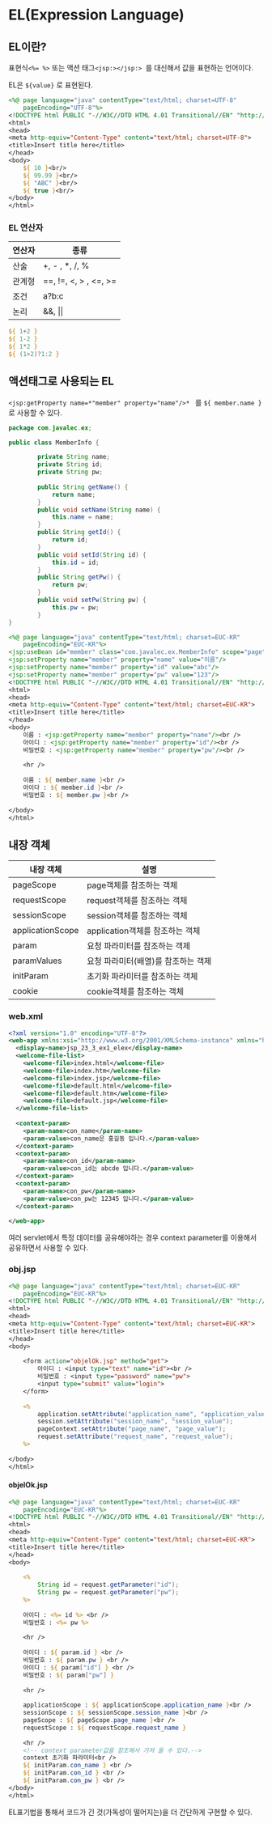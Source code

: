 # EL(Expression Language)

## EL이란?

표현식`<%= %>` 또는 액션 태그`<jsp:></jsp:> `를 대신해서 값을 표현하는 언어이다.

EL은 `${value}` 로 표현된다.

```jsp
<%@ page language="java" contentType="text/html; charset=UTF-8"
    pageEncoding="UTF-8"%>
<!DOCTYPE html PUBLIC "-//W3C//DTD HTML 4.01 Transitional//EN" "http://www.w3.org/TR/html4/loose.dtd">
<html>
<head>
<meta http-equiv="Content-Type" content="text/html; charset=UTF-8">
<title>Insert title here</title>
</head>
<body>
	${ 10 }<br/>
	${ 99.99 }<br/>
	${ "ABC" }<br/>
	${ true }<br/>
</body>
</html>
```

### EL 연산자

| 연산자 | 종류                  |
| ------ | --------------------- |
| 산술   | +, - , *, /, %        |
| 관계형 | ==, !=, <, > , <=, >= |
| 조건   | a?b:c                 |
| 논리   | &&, \|\|              |

```jsp
${ 1+2 }
${ 1-2 }
${ 1*2 }
${ (1>2)?1:2 }
```



## 액션태그로 사용되는 EL

`<jsp:getProperty name=*"member" property="name"/>* ` 를 `${ member.name } ` 로 사용할 수 있다.

```java
package com.javalec.ex;

public class MemberInfo {

		private String name;
		private String id;
		private String pw;
		
		public String getName() {
			return name;
		}
		public void setName(String name) {
			this.name = name;
		}
		public String getId() {
			return id;
		}
		public void setId(String id) {
			this.id = id;
		}
		public String getPw() {
			return pw;
		}
		public void setPw(String pw) {
			this.pw = pw;
		}
}

```

```jsp
<%@ page language="java" contentType="text/html; charset=EUC-KR"
    pageEncoding="EUC-KR"%>
<jsp:useBean id="member" class="com.javalec.ex.MemberInfo" scope="page" />
<jsp:setProperty name="member" property="name" value="이름"/>
<jsp:setProperty name="member" property="id" value="abc"/>
<jsp:setProperty name="member" property="pw" value="123"/>
<!DOCTYPE html PUBLIC "-//W3C//DTD HTML 4.01 Transitional//EN" "http://www.w3.org/TR/html4/loose.dtd">
<html>
<head>
<meta http-equiv="Content-Type" content="text/html; charset=EUC-KR">
<title>Insert title here</title>
</head>
<body>
	이름 : <jsp:getProperty name="member" property="name"/><br />
	아이디 : <jsp:getProperty name="member" property="id"/><br />
	비밀번호 : <jsp:getProperty name="member" property="pw"/><br />
	
	<hr />
	
	이름 : ${ member.name }<br />
	아이다 : ${ member.id }<br />
	비밀번호 : ${ member.pw }<br />
	
</body>
</html>
```



## 내장 객체



| 내장 객체        | 설명                                |
| ---------------- | ----------------------------------- |
| pageScope        | page객체를 참조하는 객체            |
| requestScope     | request객체를 참조하는 객체         |
| sessionScope     | session객체를 참조하는 객체         |
| applicationScope | application객체를 참조하는 객체     |
| param            | 요청 파라미터를 참조하는 객제       |
| paramValues      | 요청 파라미터(배열)를 참조하는 객제 |
| initParam        | 초기화 파라미터를 참조하는 객체     |
| cookie           | cookie객체를 참조하는 객체          |

### web.xml

```xml
<?xml version="1.0" encoding="UTF-8"?>
<web-app xmlns:xsi="http://www.w3.org/2001/XMLSchema-instance" xmlns="http://java.sun.com/xml/ns/javaee" xsi:schemaLocation="http://java.sun.com/xml/ns/javaee http://java.sun.com/xml/ns/javaee/web-app_3_0.xsd" id="WebApp_ID" version="3.0">
  <display-name>jsp_23_3_ex1_elex</display-name>
  <welcome-file-list>
    <welcome-file>index.html</welcome-file>
    <welcome-file>index.htm</welcome-file>
    <welcome-file>index.jsp</welcome-file>
    <welcome-file>default.html</welcome-file>
    <welcome-file>default.htm</welcome-file>
    <welcome-file>default.jsp</welcome-file>
  </welcome-file-list>
  
  <context-param>
  	<param-name>con_name</param-name>
  	<param-value>con_name은 홍길동 입니다.</param-value>
  </context-param>
  <context-param>
  	<param-name>con_id</param-name>
  	<param-value>con_id는 abcde 입니다.</param-value>
  </context-param>
  <context-param>
  	<param-name>con_pw</param-name>
  	<param-value>con_pw는 12345 입니다.</param-value>
  </context-param>
  
</web-app>
```

여러 servlet에서 특정 데이터를 공유해야하는 경우 context parameter를 이용해서 공유하면서 사용할 수 있다.

### obj.jsp

```jsp
<%@ page language="java" contentType="text/html; charset=EUC-KR"
    pageEncoding="EUC-KR"%>
<!DOCTYPE html PUBLIC "-//W3C//DTD HTML 4.01 Transitional//EN" "http://www.w3.org/TR/html4/loose.dtd">
<html>
<head>
<meta http-equiv="Content-Type" content="text/html; charset=EUC-KR">
<title>Insert title here</title>
</head>
<body>
	
	<form action="objelOk.jsp" method="get">
		아이디 : <input type="text" name="id"><br />
		비밀번호 : <input type="password" name="pw">
		<input type="submit" value="login">
	</form>
	
	<% 
		application.setAttribute("application_name", "application_value");
		session.setAttribute("session_name", "session_value");
		pageContext.setAttribute("page_name", "page_value");
		request.setAttribute("request_name", "request_value");
	%>
	
</body>
</html>
```

#### objelOk.jsp

```jsp
<%@ page language="java" contentType="text/html; charset=EUC-KR"
    pageEncoding="EUC-KR"%>
<!DOCTYPE html PUBLIC "-//W3C//DTD HTML 4.01 Transitional//EN" "http://www.w3.org/TR/html4/loose.dtd">
<html>
<head>
<meta http-equiv="Content-Type" content="text/html; charset=EUC-KR">
<title>Insert title here</title>
</head>
<body>
	
	<%
		String id = request.getParameter("id");
		String pw = request.getParameter("pw");
	%>
	
	아이디 : <%= id %> <br />
	비밀번호 : <%= pw %>
	
	<hr />
	
	아이디 : ${ param.id } <br />
	비밀번호 : ${ param.pw } <br />
	아이디 : ${ param["id"] } <br />
	비밀번호 : ${ param["pw"] }
	
	<hr />
	
	applicationScope : ${ applicationScope.application_name }<br />
	sessionScope : ${ sessionScope.session_name }<br />
	pageScope : ${ pageScope.page_name }<br />
	requestScope : ${ requestScope.request_name }
	
	<hr />
	<!-- context parameter값을 참조해서 가져 올 수 있다.-->
	context 초기화 파라미터<br />
	${ initParam.con_name } <br />
	${ initParam.con_id } <br />
	${ initParam.con_pw } <br />
</body>
</html>
```



EL표기법을 통해서 코드가 긴 것(가독성이 떨어지는)을 더 간단하게 구현할 수 있다.